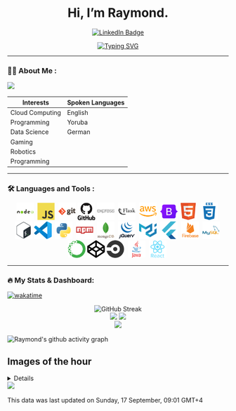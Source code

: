 <h1 align="center"> Hi, I’m Raymond.</h1>

<div id="badges" align="center">
  <a href="https://www.linkedin.com/in/raym0ndy">
    <img src="https://img.shields.io/badge/LinkedIn-blue?style=for-the-badge&logo=linkedin&logoColor=white" alt="LinkedIn Badge"/>
  </a>

[![Typing SVG](https://readme-typing-svg.herokuapp.com?size=25&duration=3000&color=FFFFFF&lines=%E2%80%9CKnowledge+is+power.%E2%80%9D+)](https://git.io/typing-svg)
</div>

---

### :man_technologist: About Me :

<img src="https://i.imgflip.com/6d9s2r.jpg" width="350">


| Interests | Spoken Languages |
| --------- | --------- |
| Cloud Computing | English |
| Programming| Yoruba  |
| Data Science | German |
| Gaming|   |
| Robotics |  |
| Programming|   |

---

### :hammer_and_wrench: Languages and Tools :
<div align="center">
  <img src="https://github.com/devicons/devicon/blob/master/icons/nodejs/nodejs-original-wordmark.svg" title="NodeJS" alt="NodeJS" width="40" height="40"/>&nbsp;
  <img src="https://github.com/devicons/devicon/blob/master/icons/javascript/javascript-original.svg" title="JavaScript" alt="JavaScript" width="40" height="40"/>&nbsp;
  <img src="https://github.com/devicons/devicon/blob/master/icons/git/git-original-wordmark.svg" title="Git" **alt="Git" width="40" height="40"/>
  <img src="https://github.com/devicons/devicon/blob/master/icons/github/github-original-wordmark.svg" title="Github" **alt="Github" width="40" height="40"/>
  <img src="https://github.com/devicons/devicon/blob/master/icons/express/express-original-wordmark.svg" title="Express" alt="Express" width="40" height="40"/>&nbsp;
  <img src="https://github.com/devicons/devicon/blob/master/icons/flask/flask-original-wordmark.svg" title="Flask" alt="Flask" width="40" height="40"/>&nbsp;
  <img src="https://github.com/devicons/devicon/blob/master/icons/amazonwebservices/amazonwebservices-plain-wordmark.svg" title="AWS" alt="AWS" width="40" height="40"/>&nbsp;
  <img src="https://github.com/devicons/devicon/blob/master/icons/bootstrap/bootstrap-original.svg" title="Bootstrap" **alt="Bootstrap" width="40" height="40"/>
  <img src="https://github.com/devicons/devicon/blob/master/icons/html5/html5-original.svg" title="HTML5" alt="HTML" width="40" height="40"/>&nbsp;
  <img src="https://github.com/devicons/devicon/blob/master/icons/css3/css3-plain-wordmark.svg"  title="CSS3" alt="CSS" width="40" height="40"/>&nbsp;
  <img src="https://github.com/devicons/devicon/blob/master/icons/bash/bash-original.svg" title="Bash" **alt="Bash" width="40" height="40"/>
  <img src="https://github.com/devicons/devicon/blob/master/icons/vscode/vscode-original.svg" title="Vscode" alt="Vscode" width="40" height="40"/>&nbsp;
  <img src="https://github.com/devicons/devicon/blob/master/icons/python/python-original.svg" title="Python" alt="Python" width="40" height="40"/>&nbsp;
  <img src="https://github.com/devicons/devicon/blob/master/icons/npm/npm-original-wordmark.svg" title="npm" alt="npm" width="40" height="40"/>&nbsp;
  <img src="https://github.com/devicons/devicon/blob/master/icons/mongodb/mongodb-original-wordmark.svg" title="Mongodb" alt="Mongodb" width="40" height="40"/>&nbsp;
  <img src="https://github.com/devicons/devicon/blob/master/icons/jquery/jquery-original-wordmark.svg" title="jquery" alt="jquery" width="40" height="40"/>&nbsp;
  <img src="https://github.com/devicons/devicon/blob/master/icons/materialui/materialui-original.svg" title="Material UI" alt="Material UI" width="40" height="40"/>&nbsp;
  <img src="https://github.com/devicons/devicon/blob/master/icons/flutter/flutter-original.svg" title="Flutter" alt="Flutter" width="40" height="40"/>&nbsp;
  <img src="https://github.com/devicons/devicon/blob/master/icons/firebase/firebase-plain-wordmark.svg" title="Firebase" alt="Firebase" width="40" height="40"/>&nbsp;
  <img src="https://github.com/devicons/devicon/blob/master/icons/mysql/mysql-original-wordmark.svg" title="MySQL"  alt="MySQL" width="40" height="40"/>&nbsp;
  <img src="https://github.com/devicons/devicon/blob/master/icons/anaconda/anaconda-original.svg" title="Anaconda" **alt="Anaconda" width="40" height="40"/>
  <img src="https://github.com/devicons/devicon/blob/master/icons/codepen/codepen-plain.svg" title="Codepen" **alt="Codepen" width="40" height="40"/>
  <img src="https://github.com/devicons/devicon/blob/master/icons/circleci/circleci-plain.svg" title="Circleci" alt="Circleci" width="40" height="40"/>&nbsp;
  <img src="https://github.com/devicons/devicon/blob/master/icons/java/java-original-wordmark.svg" title="Java" alt="Java" width="40" height="40"/>&nbsp;
  <img src="https://github.com/devicons/devicon/blob/master/icons/react/react-original-wordmark.svg" title="React" alt="React" width="40" height="40"/>&nbsp;
</div>


---

### :fire: My Stats & Dashboard:
[![wakatime](https://wakatime.com/badge/user/40328614-9e60-43c7-87e1-c9c0b9514952.svg)](https://wakatime.com/@40328614-9e60-43c7-87e1-c9c0b9514952)
<div align="center">

![GitHub Streak](http://github-readme-streak-stats.herokuapp.com?user=raymondariwoola&theme=cobalt&hide_border=true&date_format=j%20M%5B%20Y%5D&fire=DD2727)
<br>
<img width="48%" src="https://github-readme-stats.vercel.app/api?username=raymondariwoola&layout=compact&theme=radical&show_icons=true&line_height=33&count_private=true" />
<img width="43%" src="https://github-readme-stats.vercel.app/api/top-langs?username=raymondariwoola&layout=compact&theme=radical&show_icons=true&line_height=27&langs_count=8&count_private=true" />
<br>
<img height="235px" src="https://github-readme-stats.vercel.app/api/wakatime?username=raymondariwoola&theme=radical&show_icons=true&line_height=27" />
</div>

![Raymond's github activity graph](https://activity-graph.herokuapp.com/graph?username=raymondariwoola&theme=dracula)


## Images of the hour
<details>
<img src="https://images.unsplash.com/photo-1520085601670-ee14aa5fa3e8?crop=entropy&cs=tinysrgb&fit=crop&fm=jpg&h=200&ixid=MnwxfDB8MXxyYW5kb218MHx8Y29kaW5nfHx8fHx8MTY5NDkyNjkwMA&ixlib=rb-4.0.3&q=80&utm_campaign=api-credit&utm_medium=referral&utm_source=unsplash_source&w=200"> 
<img src="https://images.unsplash.com/photo-1542831371-29b0f74f9713?crop=entropy&cs=tinysrgb&fit=crop&fm=jpg&h=200&ixid=MnwxfDB8MXxyYW5kb218MHx8cHJvZ3JhbW1pbmd8fHx8fHwxNjk0OTI2OTAw&ixlib=rb-4.0.3&q=80&utm_campaign=api-credit&utm_medium=referral&utm_source=unsplash_source&w=200"> 
<img src="https://images.unsplash.com/photo-1530319067432-f2a729c03db5?crop=entropy&cs=tinysrgb&fit=crop&fm=jpg&h=200&ixid=MnwxfDB8MXxyYW5kb218MHx8dGVjaHx8fHx8fDE2OTQ5MjY5MDA&ixlib=rb-4.0.3&q=80&utm_campaign=api-credit&utm_medium=referral&utm_source=unsplash_source&w=200">
</details>

<!--
<details>
![views](https://komarev.com/ghpvc/?username=raymondariwoola&style=plastic&label=Profile+Visitors)

![](https://hit.yhype.me/github/profile?user_id=58448235)
</details>
-->
<img src="https://media.giphy.com/media/zKAUwFIbFiKAyCrKjZ/giphy.gif"/>

This data was last updated on Sunday, 17 September, 09:01 GMT+4